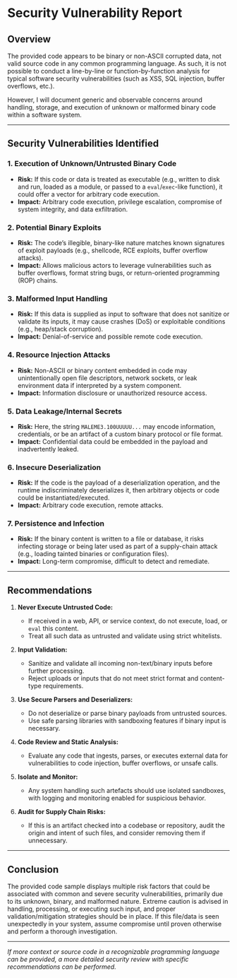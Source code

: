 # Security Vulnerability Report

## Overview

The provided code appears to be binary or non-ASCII corrupted data, not valid source code in any common programming language. As such, it is not possible to conduct a line-by-line or function-by-function analysis for typical software security vulnerabilities (such as XSS, SQL injection, buffer overflows, etc.).

However, I will document generic and observable concerns around handling, storage, and execution of unknown or malformed binary code within a software system.

---

## Security Vulnerabilities Identified

### 1. **Execution of Unknown/Untrusted Binary Code**
- **Risk:** If this code or data is treated as executable (e.g., written to disk and run, loaded as a module, or passed to a `eval`/`exec`-like function), it could offer a vector for arbitrary code execution.
- **Impact:** Arbitrary code execution, privilege escalation, compromise of system integrity, and data exfiltration.

### 2. **Potential Binary Exploits**
- **Risk:** The code’s illegible, binary-like nature matches known signatures of exploit payloads (e.g., shellcode, RCE exploits, buffer overflow attacks).
- **Impact:** Allows malicious actors to leverage vulnerabilities such as buffer overflows, format string bugs, or return-oriented programming (ROP) chains.

### 3. **Malformed Input Handling**
- **Risk:** If this data is supplied as input to software that does not sanitize or validate its inputs, it may cause crashes (DoS) or exploitable conditions (e.g., heap/stack corruption).
- **Impact:** Denial-of-service and possible remote code execution.

### 4. **Resource Injection Attacks**
- **Risk:** Non-ASCII or binary content embedded in code may unintentionally open file descriptors, network sockets, or leak environment data if interpreted by a system component.
- **Impact:** Information disclosure or unauthorized resource access.

### 5. **Data Leakage/Internal Secrets**
- **Risk:** Here, the string `MALEME3.100UUUUU...` may encode information, credentials, or be an artifact of a custom binary protocol or file format.
- **Impact:** Confidential data could be embedded in the payload and inadvertently leaked.

### 6. **Insecure Deserialization**
- **Risk:** If the code is the payload of a deserialization operation, and the runtime indiscriminately deserializes it, then arbitrary objects or code could be instantiated/executed.
- **Impact:** Arbitrary code execution, remote attacks.

### 7. **Persistence and Infection**
- **Risk:** If the binary content is written to a file or database, it risks infecting storage or being later used as part of a supply-chain attack (e.g., loading tainted binaries or configuration files).
- **Impact:** Long-term compromise, difficult to detect and remediate.

---

## Recommendations

1. **Never Execute Untrusted Code:**
   - If received in a web, API, or service context, do not execute, load, or `eval` this content.
   - Treat all such data as untrusted and validate using strict whitelists.

2. **Input Validation:**
   - Sanitize and validate all incoming non-text/binary inputs before further processing.
   - Reject uploads or inputs that do not meet strict format and content-type requirements.

3. **Use Secure Parsers and Deserializers:**
   - Do not deserialize or parse binary payloads from untrusted sources.
   - Use safe parsing libraries with sandboxing features if binary input is necessary.

4. **Code Review and Static Analysis:**
   - Evaluate any code that ingests, parses, or executes external data for vulnerabilities to code injection, buffer overflows, or unsafe calls.

5. **Isolate and Monitor:**
   - Any system handling such artefacts should use isolated sandboxes, with logging and monitoring enabled for suspicious behavior.

6. **Audit for Supply Chain Risks:**
   - If this is an artifact checked into a codebase or repository, audit the origin and intent of such files, and consider removing them if unnecessary.

---

## Conclusion

The provided code sample displays multiple risk factors that could be associated with common and severe security vulnerabilities, primarily due to its unknown, binary, and malformed nature. Extreme caution is advised in handling, processing, or executing such input, and proper validation/mitigation strategies should be in place. If this file/data is seen unexpectedly in your system, assume compromise until proven otherwise and perform a thorough investigation.

---

*If more context or source code in a recognizable programming language can be provided, a more detailed security review with specific recommendations can be performed.*